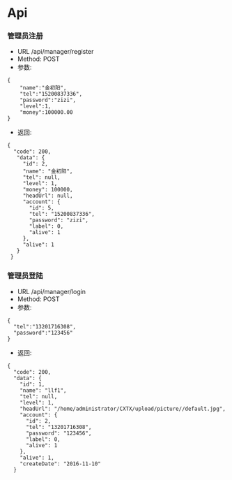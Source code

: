 # Api

### 管理员注册
* URL /api/manager/register
* Method: POST
* 参数:
```
{
    "name":"金初阳",
    "tel":"15200837336",
    "password":"zizi",
    "level":1,
    "money":100000.00
}
```
* 返回:
```
{
  "code": 200,
   "data": {
     "id": 2,
     "name": "金初阳",
     "tel": null,
     "level": 1,
     "money": 100000,
     "headUrl": null,
     "account": {
       "id": 5,
       "tel": "15200837336",
       "password": "zizi",
       "label": 0,
       "alive": 1
     },
     "alive": 1
   }
 }
```
### 管理员登陆
* URL /api/manager/login
* Method: POST
* 参数:
```
{
  "tel":"13201716308",
  "password":"123456"
}
```
* 返回:
```
{
  "code": 200,
  "data": {
    "id": 1,
    "name": "llf1",
    "tel": null,
    "level": 1,
    "headUrl": "/home/administrator/CXTX/upload/picture//default.jpg",
    "account": {
      "id": 2,
      "tel": "13201716308",
      "password": "123456",
      "label": 0,
      "alive": 1
    },
    "alive": 1,
    "createDate": "2016-11-10"
  }
```